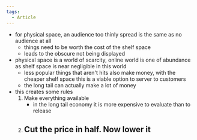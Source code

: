 ```yaml
---
tags:
  - Article
---
```

- for physical space, an audience too thinly spread is the same as no audience at all
	- things need to be worth the cost of the shelf space
	- leads to the obscure not being displayed
- physical space is a world of scarcity, online world is one of abundance as shelf space is near negligible in this world
	- less popular things that aren't hits also make money, with the cheaper shelf space this is a viable option to server to customers
	- the long tail can actually make a lot of money
- this creates some rules
	1. Make everything available
		- in the long tail economy it is more expensive to evaluate than to release
	2. Cut the price in half. Now lower it
		- 